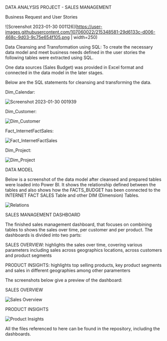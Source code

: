 DATA ANALYSIS PROJECT - SALES MANAGEMENT 

Business Request and User Stories

![Screenshot 2023-01-30 001126](https://user-images.githubusercontent.com/107060022/215348581-29d6133c-d006-468c-9d03-9c75e654f105.png | width=250)

Data Cleansing and Transformation using SQL: To create the necessary data model and meet business needs defined in the user stories the following tables were extracted using SQL.

One data sources (Sales Budget) was provided in Excel format and connected in the data model in the later stages. 

Below are the SQL statements for cleansing and transforming the data. 

Dim_Calendar:

![Screenshot 2023-01-30 001939](https://user-images.githubusercontent.com/107060022/215348984-d5a61ce2-fc7a-4a9d-bc43-fc104984846e.png)

Dim_Customer:

![Dim_Customer ](https://user-images.githubusercontent.com/107060022/215349292-b1a0f67b-837c-4fd9-934b-f942eeb60781.png)

Fact_InternetFactSales:

![Fact_InternetFactSales](https://user-images.githubusercontent.com/107060022/215349425-a43d50d5-0ba0-4a2b-a55b-6446cea234e3.png)

Dim_Project:

![Dim_Project](https://user-images.githubusercontent.com/107060022/215349334-f417308c-018a-480a-b339-b2071f8dee2a.png)

DATA MODEL

Below is a screenshot of the data model after cleansed and prepared tables were loaded into Power BI. It shows the relationship defined between the tables and also shows how the FACTS_BUDGET has been connected to the INTERNET FACT SALES Table and other DIM (Dimension) Tables.

![Relations](https://user-images.githubusercontent.com/107060022/215349863-0343d692-490c-4da7-8fd3-bf8a9ed08ab0.png)

SALES MANAGEMENT DASHBOARD

The finished sales management dashboard, that focuses on combining tables to shows the sales over time, per customer and per product. The dashboards is divided into two parts:

SALES OVERVIEW: highlights the sales over time, covering various parameters including sales across geographics locations, across customers and product segments

PRODUCT INSIGHTS: highlights top selling products, key product segments and sales in different geographies among other paramenters

The screenshots below give a preview of the dashboard:

SALES OVERVIEW

![Sales Overview ](https://user-images.githubusercontent.com/107060022/215350359-4b720199-af43-46b5-b9bd-2b781b4abe95.png)

PRODUCT INSIGHTS 

![Product Insights ](https://user-images.githubusercontent.com/107060022/215350371-4259995b-c038-4687-b512-9d1404407cf4.png)

All the files referenced to here can be found in the repository, including the dashboards. 
